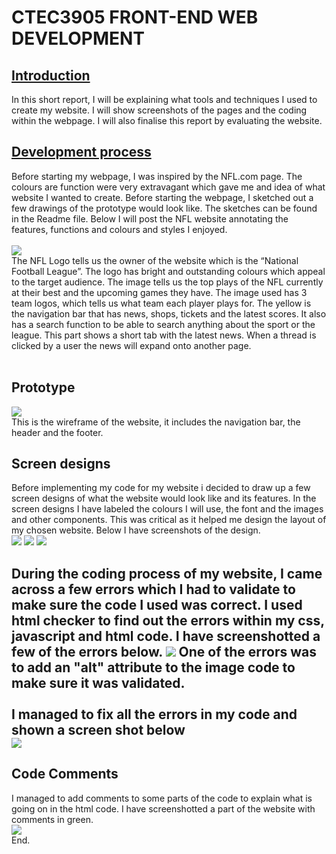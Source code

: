 <h1>CTEC3905 FRONT-END WEB DEVELOPMENT</h1>
<h2><u>Introduction</u></h2>
In this short report, I will be explaining what tools and techniques I used to create my website. 
I will show screenshots of the pages and the coding within the webpage. I will also finalise this report by evaluating the website. 

<h2><u>Development process</u></h2>
Before starting my webpage, I was inspired by the NFL.com page. 
The colours are function were very extravagant which gave me and idea of what website I wanted to create. 
Before starting the webpage, I sketched out a few drawings of the prototype would look like. 
The sketches can be found in the Readme file. Below I will post the NFL website annotating the features, functions and colours and styles I enjoyed. 
<br>
<br>
<img src= https://user-images.githubusercontent.com/25174151/34176175-dc9643e0-e4b3-11e7-9375-fd6c6fd01c10.JPG>
<br>
The NFL Logo tells us the owner of the website which is the “National Football League”. 
The logo has bright and outstanding colours which appeal to the target audience. 
The image tells us the top plays of the NFL currently at their best and the upcoming games they have. 
The image used has 3 team logos, which tells us what team each player plays for. 
The yellow is the navigation bar that has news, shops, tickets and the latest scores. 
It also has a search function to be able to search anything about the sport or the league. 
This part shows a short tab with the latest news. 
When a thread is clicked by a user the news will expand onto another page.
<br>
<br>
<h2>Prototype</h2>
<img src= https://user-images.githubusercontent.com/25174151/34176386-9a359ef0-e4b4-11e7-85ec-165e8b2dae5c.JPG>
<br>
This  is the wireframe of the website, it includes the navigation bar, the header and the footer.
<br>
<h2> Screen designs </h2>
Before implementing my code for my website i decided to draw up a few screen designs of what the website would
look like and its features. In the screen designs I have labeled the colours I will use, the font and the images and other
components. This was critical as it helped me design the layout of my chosen website. Below I have screenshots of the design. 
<br>
<img src =https://user-images.githubusercontent.com/25174151/34176469-d072c6fa-e4b4-11e7-8e81-c634afef470c.jpeg>
<img src =https://user-images.githubusercontent.com/25174151/34176470-d096d572-e4b4-11e7-8aa4-e038c552bbd5.jpeg>
<img src =https://user-images.githubusercontent.com/25174151/34176471-d0b2ee56-e4b4-11e7-81c1-d202410b4783.jpeg>
<br>
<h2 Validation<h2>
During the coding process of my website, I came across a few errors which I had to validate to make sure the code I used was correct. I used html checker to find out the errors within my css, javascript and html code. I have screenshotted a few of the errors below. 
<img src=https://user-images.githubusercontent.com/25174151/34177344-2ce57682-e4b8-11e7-9d3b-9730fb318360.JPG>
One of the errors was to add an "alt" attribute to the image code to make sure it was validated.
<br>
<br>
I managed to fix all the errors in my code and shown a screen shot below
<br>
<img src=https://user-images.githubusercontent.com/25174151/34177508-ae4e7e9e-e4b8-11e7-9275-0cd7cf882905.JPG>
<br>
<h2>Code Comments</h2>
I managed to add comments to some parts of the code to explain what is going on in the html code. I have screenshotted a part of the website with comments in green.
<br>
<img src=https://user-images.githubusercontent.com/25174151/34177698-4c54e286-e4b9-11e7-9375-2f6332d31d6c.JPG>
<br>
End. 

